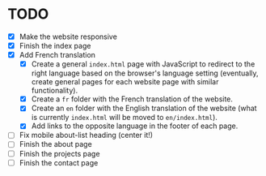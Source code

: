 # TODO

- [x] Make the website responsive
- [x] Finish the index page
- [x] Add French translation
  - [x] Create a general ``index.html`` page with JavaScript to redirect to the right language based on the browser's language setting (eventually, create general pages for each website page with similar functionality).
  - [x] Create a ``fr`` folder with the French translation of the website.
  - [x] Create an ``en`` folder with the English translation of the website (what is currently ``index.html`` will be moved to ``en/index.html``).
  - [x] Add links to the opposite language in the footer of each page.
- [ ] Fix mobile about-list heading (center it!)
- [ ] Finish the about page
- [ ] Finish the projects page
- [ ] Finish the contact page